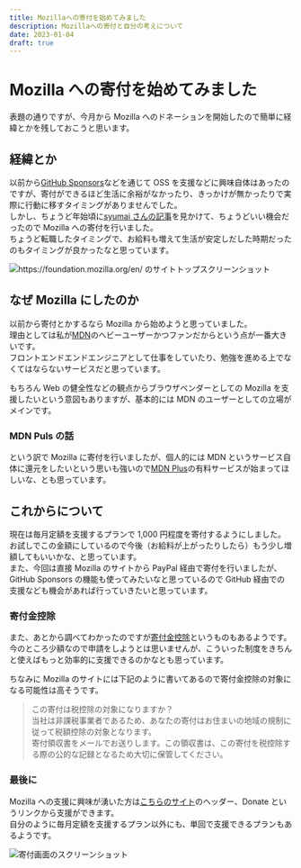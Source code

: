 ```yaml
---
title: Mozillaへの寄付を始めてみました
description: Mozillaへの寄付と自分の考えについて
date: 2023-01-04
draft: true
---
```


# Mozilla への寄付を始めてみました

表題の通りですが、今月から Mozilla へのドネーションを開始したので簡単に経緯とかを残しておこうと思います。

## 経緯とか

以前から[GitHub Sponsors](https://github.com/sponsors)などを通じて OSS を支援などに興味自体はあったのですが、寄付ができるほど生活に余裕がなかったり、きっかけが無かったりで実際に行動に移すタイミングがありませんでした。  
しかし、ちょうど年始頃に[syumai さんの記事](https://syumai.hateblo.jp/entry/2023/01/02/172204)を見かけて、ちょうどいい機会だったので Mozilla への寄付を行いました。  
ちょうど転職したタイミングで、お給料も増えて生活が安定しだした時期だったのもタイミングが良かったなと思っています。

![https://foundation.mozilla.org/en/ のサイトトップスクリーンショット](/img/post/donate-for-mozilla/foundation.mozilla.org_en_.png)

## なぜ Mozilla にしたのか

以前から寄付とかするなら Mozilla から始めようと思っていました。  
理由としては私が[MDN](https://developer.mozilla.org/ja/docs/Web)のヘビーユーザーかつファンだからという点が一番大きいです。  
フロントエンドエンドエンジニアとして仕事をしていたり、勉強を進める上でなくてはならないサービスだと思っています。

もちろん Web の健全性などの観点からブラウザベンダーとしての Mozilla を支援したいという意図もありますが、基本的には MDN のユーザーとしての立場がメインです。

### MDN Puls の話

という訳で Mozilla に寄付を行いましたが、個人的には MDN というサービス自体に還元をしたいという思いも強いので[MDN Plus](https://developer.mozilla.org/ja/plus)の有料サービスが始まってほしいな、とも思っています。

## これからについて

現在は毎月定額を支援するプランで 1,000 円程度を寄付するようにしました。  
お試しでこの金額にしているので今後（お給料が上がったりしたら）もう少し増額してもいいかな、と思っています。  
また、今回は直接 Mozilla のサイトから PayPal 経由で寄付を行いましたが、GitHub Sponsors の機能も使ってみたいなと思っているので GitHub 経由での支援なども機会があれば行っていきたいと思っています。

### 寄付金控除

また、あとから調べてわかったのですが[寄付金控除](https://www.nta.go.jp/taxes/shiraberu/taxanswer/shotoku/1150.htm)というものもあるようです。  
今のところ少額なので申請をしようとは思いませんが、こういった制度をきちんと使えばもっと効率的に支援できるのかなとも思っています。

ちなみに Mozilla のサイトには下記のように書いてあるので寄付金控除の対象になる可能性は高そうです。

> この寄付は税控除の対象になりますか？  
> 当社は非課税事業者であるため、あなたの寄付はお住まいの地域の規制に従って税額控除の対象となります。  
> 寄付領収書をメールでお送りします。この領収書は、この寄付を税控除する際の公的な記録となるため大切に保管してください。

### 最後に

Mozilla への支援に興味が湧いた方は[こちらのサイト](https://foundation.mozilla.org/en/)のヘッダー、Donate というリンクから支援ができます。  
自分のように毎月定額を支援するプラン以外にも、単回で支援できるプランもあるようです。

![寄付画面のスクリーンショット](/img/post/donate-for-mozilla/mozilla-donate.jpg)
